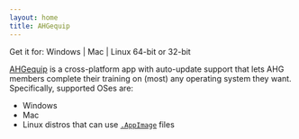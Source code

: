```yaml
---
layout: home
title: AHGequip
---
```


Get it for:
<a id="winLink">Windows</a>
|
<a id="macLink">Mac</a>
|
Linux
<a id="linLink64">64-bit</a>
or
<a id="linLink32">32-bit</a>

[AHGequip](https://github.com/TroopTrack/AHGequip/releases/latest) is a
cross-platform app with auto-update support that lets AHG members complete their
training on (most) any operating system they want. Specifically, supported OSes
are:

* Windows
* Mac
* Linux distros that can use [`.AppImage`](http://appimage.org/) files

<script type="text/javascript" src="{{ site.baseurl}}/assets/js/index.js" />
